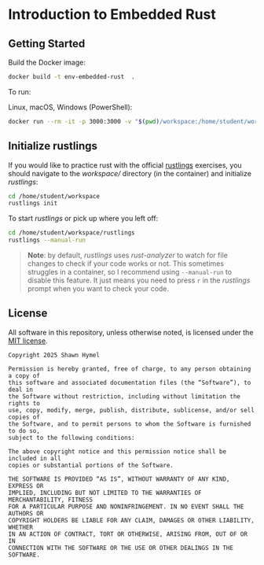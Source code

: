# Introduction to Embedded Rust

## Getting Started

Build the Docker image:

```sh
docker build -t env-embedded-rust  .
```

To run:

Linux, macOS, Windows (PowerShell):

```sh
docker run --rm -it -p 3000:3000 -v "$(pwd)/workspace:/home/student/workspace" -w /workspace env-embedded-rust
```

## Initialize rustlings

If you would like to practice rust with the official [rustlings](https://github.com/rust-lang/rustlings) exercises, you should navigate to the *workspace/* directory (in the container) and initialize *rustlings*:

```sh
cd /home/student/workspace
rustlings init
```

To start *rustlings* or pick up where you left off:

```sh
cd /home/student/workspace/rustlings
rustlings --manual-run
```

> **Note**: by default, *rustlings* uses *rust-analyzer* to watch for file changes to check if your code works or not. This sometimes struggles in a container, so I recommend using `--manual-run` to disable this feature. It just means you need to press `r` in the *rustlings* prompt when you want to check your code.

## License

All software in this repository, unless otherwise noted, is licensed under the [MIT license](https://opensource.org/licenses/MIT).

```
Copyright 2025 Shawn Hymel

Permission is hereby granted, free of charge, to any person obtaining a copy of 
this software and associated documentation files (the “Software”), to deal in 
the Software without restriction, including without limitation the rights to 
use, copy, modify, merge, publish, distribute, sublicense, and/or sell copies of
the Software, and to permit persons to whom the Software is furnished to do so, 
subject to the following conditions:

The above copyright notice and this permission notice shall be included in all 
copies or substantial portions of the Software.

THE SOFTWARE IS PROVIDED “AS IS”, WITHOUT WARRANTY OF ANY KIND, EXPRESS OR 
IMPLIED, INCLUDING BUT NOT LIMITED TO THE WARRANTIES OF MERCHANTABILITY, FITNESS
FOR A PARTICULAR PURPOSE AND NONINFRINGEMENT. IN NO EVENT SHALL THE AUTHORS OR 
COPYRIGHT HOLDERS BE LIABLE FOR ANY CLAIM, DAMAGES OR OTHER LIABILITY, WHETHER 
IN AN ACTION OF CONTRACT, TORT OR OTHERWISE, ARISING FROM, OUT OF OR IN 
CONNECTION WITH THE SOFTWARE OR THE USE OR OTHER DEALINGS IN THE SOFTWARE.
```
